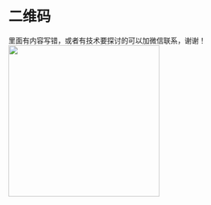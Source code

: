 # 二维码

里面有内容写错，或者有技术要探讨的可以加微信联系，谢谢！
<img style='width:300px' src='/image/Wechat.png'/>

<!-- <div>shenmewanyi</div>

# shfjsahf

::: tip
这是一个提示
:::

:tada: :100:

::: danger STOP
危险区域，禁止通行
:::

::: details 点击查看代码

```ts
const s: string = "s";
// console.log("你好，VuePress！");
```

::: -->

<!-- # dfd

```ts
const s: string = "s";
// console.log("你好，VuePress！");
``` -->

<!-- <span v-for="i in 3">{{ i }} </span> -->

<ClientOnly>
<buttom-view></buttom-view>
</ClientOnly>
